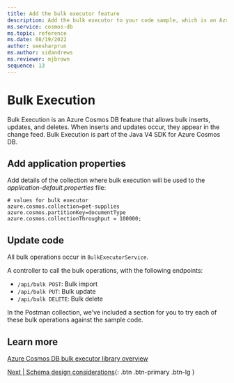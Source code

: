 ```yaml
---
title: Add the bulk executor feature
description: Add the bulk executor to your code sample, which is an Azure Cosmos DB feature that allows bulk inserts, updates, and deletes.
ms.service: cosmos-db
ms.topic: reference
ms.date: 08/19/2022
author: seesharprun
ms.author: sidandrews
ms.reviewer: mjbrown
sequence: 13
---
```


# Bulk Execution

 Bulk Execution is an Azure Cosmos DB feature that allows bulk inserts, updates, and deletes. When inserts and updates occur, they appear in the change feed. Bulk Execution is part of the Java V4 SDK for Azure Cosmos DB.


## Add application properties

Add details of the collection where bulk execution will be used to the *application-default.properties* file:

```properties
# values for bulk executor
azure.cosmos.collection=pet-supplies
azure.cosmos.partitionKey=documentType
azure.cosmos.collectionThroughput = 100000;
```

## Update code

All bulk operations occur in `BulkExecutorService`.

A controller to call the bulk operations, with the following endpoints:

- `/api/bulk POST`: Bulk import
- `/api/bulk PUT`: Bulk update
- `/api/bulk DELETE`: Bulk delete

In the Postman collection, we've included a section for you to try each of these bulk operations against the sample code.

## Learn more

[Azure Cosmos DB bulk executor library overview](https://docs.microsoft.com/azure/cosmos-db/bulk-executor-overview)

[Next &#124; Schema design considerations](schema-considerations.md){: .btn .btn-primary .btn-lg }
